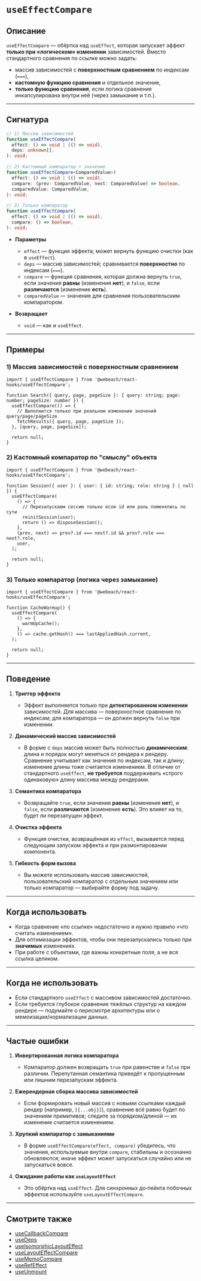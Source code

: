 # `useEffectCompare`

## Описание

`useEffectCompare` — обёртка над `useEffect`, которая запускает эффект **только при «логическом» изменении** зависимостей. Вместо стандартного сравнения по ссылке можно задать:

- массив зависимостей с **поверхностным сравнением** по индексам (`===`),
- **кастомную функцию сравнения** и отдельное значение,
- **только функцию сравнения**, если логика сравнения инкапсулирована внутри неё (через замыкание и т.п.).

---

## Сигнатура

```ts
// 1) Массив зависимостей
function useEffectCompare(
  effect: () => void | (() => void),
  deps: unknown[],
): void;

// 2) Кастомный компаратор + значение
function useEffectCompare<ComparedValue>(
  effect: () => void | (() => void),
  compare: (prev: ComparedValue, next: ComparedValue) => boolean,
  comparedValue: ComparedValue,
): void;

// 3) Только компаратор
function useEffectCompare(
  effect: () => void | (() => void),
  compare: () => boolean,
): void;
```

- **Параметры**
   - `effect` — функция эффекта; может вернуть функцию очистки (как в `useEffect`).
   - `deps` — массив зависимостей; сравнивается **поверхностно** по индексам (`===`).
   - `compare` — функция сравнения, которая должна вернуть `true`, если значения **равны** (изменения **нет**), и `false`, если **различаются** (изменение **есть**).
   - `comparedValue` — значение для сравнения пользовательским компаратором.

- **Возвращает**
   - `void` — как и `useEffect`.

---

## Примеры

### 1) Массив зависимостей с поверхностным сравнением

```tsx
import { useEffectCompare } from '@webeach/react-hooks/useEffectCompare';

function Search({ query, page, pageSize }: { query: string; page: number; pageSize: number }) {
  useEffectCompare(() => {
    // Выполнится только при реальном изменении значений query/page/pageSize
    fetchResults({ query, page, pageSize });
  }, [query, page, pageSize]);

  return null;
}
```

### 2) Кастомный компаратор по "смыслу" объекта

```tsx
import { useEffectCompare } from '@webeach/react-hooks/useEffectCompare';

function Session({ user }: { user: { id: string; role: string } | null }) {
  useEffectCompare(
    () => {
      // Перезапускаем сессию только если id или роль поменялись по сути
      reinitSession(user);
      return () => disposeSession();
    },
    (prev, next) => prev?.id === next?.id && prev?.role === next?.role,
    user,
  );

  return null;
}
```

### 3) Только компаратор (логика через замыкание)

```tsx
import { useEffectCompare } from '@webeach/react-hooks/useEffectCompare';

function CacheWarmup() {
  useEffectCompare(
    () => {
      warmUpCache();
    },
    () => cache.getHash() === lastAppliedHash.current,
  );

  return null;
}
```

---

## Поведение

1. **Триггер эффекта**
   - Эффект выполняется только при **детектированном изменении** зависимостей. Для массива — поверхностное сравнение по индексам; для компаратора — он должен вернуть `false` при изменении.

2. **Динамический массив зависимостей**
   - В форме с `deps` массив может быть полностью **динамическим**: длина и порядок могут меняться от рендера к рендеру. Сравнение учитывает как значения по индексам, так и длину; изменение длины тоже считается изменением. В отличие от стандартного `useEffect`, **не требуется** поддерживать «строго одинаковую» длину массива между рендерами.

3. **Семантика компаратора**
   - Возвращайте `true`, если значения **равны** (изменения **нет**), и `false`, если **различаются** (изменение **есть**). Это влияет на то, будет ли перезапущен эффект.

4. **Очистка эффекта**
   - Функция очистки, возвращённая из `effect`, вызывается перед следующим запуском эффекта и при размонтировании компонента.

5. **Гибкость форм вызова**
   - Вы можете использовать массив зависимостей, пользовательский компаратор с отдельным значением или только компаратор — выбирайте форму под задачу.

---

## Когда использовать

- Когда сравнение «по ссылке» недостаточно и нужно правило «что считать изменением».
- Для оптимизации эффектов, чтобы они перезапускались только при **значимых** изменениях.
- При работе с объектами, где важны конкретные поля, а не вся ссылка целиком.

---

## Когда **не** использовать

- Если стандартного `useEffect` с массивом зависимостей достаточно.
- Если требуется глубокое сравнение тяжёлых структур на каждом рендере — подумайте о пересмотре архитектуры или о мемоизации/нормализации данных.

---

## Частые ошибки

1. **Инвертированная логика компаратора**
   - Компаратор должен возвращать `true` при равенстве и `false` при различии. Перепутанная семантика приведёт к пропущенным или лишним перезапускам эффекта.

2. **Ежерендерная сборка массива зависимостей**
   - Если формировать новый массив с новыми ссылками каждый рендер (например, `[{...obj}]`), сравнение всё равно будет по значениям примитивов; следите за порядком/длиной — их изменение считается изменением.

3. **Хрупкий компаратор с замыканиями**
   - В форме `useEffectCompare(effect, compare)` убедитесь, что значения, используемые внутри `compare`, стабильны и осознанно обновляются; иначе эффект может запускаться случайно или не запускаться вовсе.

4. **Ожидание работы как `useLayoutEffect`**
   - Это обёртка над `useEffect`. Для синхронных до‑пейнта побочных эффектов используйте `useLayoutEffectCompare`.

---

## Смотрите также

- [useCallbackCompare](useCallbackCompare.md)
- [useDeps](useDeps.md)
- [useIsomorphicLayoutEffect](useIsomorphicLayoutEffect.md)
- [useLayoutEffectCompare](useLayoutEffectCompare.md)
- [useMemoCompare](useMemoCompare.md)
- [useRefEffect](useRefEffect.md)
- [useUnmount](useUnmount.md)

